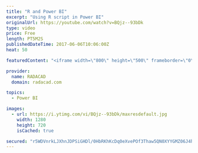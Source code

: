 ```yaml
---
title: "R and Power BI"
excerpt: "Using R script in Power BI"
originalUrl: https://youtube.com/watch?v=BQjz--93bDk
type: video
price: Free
length: PT5M2S
publishedDateTime: 2017-06-06T10:06:00Z
heat: 50

featuredContent: "<iframe width=\"800\" height=\"500\" frameborder=\"0\" src=\"https://www.youtube.com/embed/BQjz--93bDk\" allow=\"accelerometer; autoplay; encrypted-media; gyroscope; picture-in-picture\" allowfullscreen></iframe>"

provider:
  name: RADACAD
  domain: radacad.com

topics:
  - Power BI

images:
  - url: https://i.ytimg.com/vi/BQjz--93bDk/maxresdefault.jpg
    width: 1280
    height: 720
    isCached: true

secured: "r5WDVnrkLJXhnJDPSiGHDl/0HbRKhKcDq0eXvePOf3Thaw5QN0XYYGMZ06J4hNwaV4pROF+j/1TfAnB37YmYQxVzUZUk42yAddSH3CN/Elg2NA508BRg5idDRK11XC4WmnQ3NRz07dhZM9QFmZrlx/CLnzI/KFjA7foGhG5rARjqIa0yWg2442ZaS1fK5kD/yWcBOij9VFNk3ebgiFF7W7NEyj9ZwdUatgqjqs9au8nW3yZH0iQtpK/xVKj53cr5a521QyYA12BekG98iZP6fupU/HLc4eqjw6TIwNqvujfEtgzu/RutUuNJH0KBTzQKd5QlwrKtN6R5+wJh92Y8xKDq6DjgwWoNiA/hDeSYsvyQg7FT0mvt61Ht4kc/izrHAYpdJK+DgPTYR409uu7+b9S1sCWeYNiJfrwHOsp0qho=;owpFhi/fVh5jbuICpr6h7w=="
---
```


